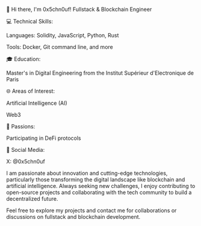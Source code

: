 👋 Hi there, I'm 0x5chn0uf! Fullstack & Blockchain Engineer

💻 Technical Skills:

Languages: Solidity, JavaScript, Python, Rust

Tools: Docker, Git command line, and more

🎓 Education:

Master's in Digital Engineering from the Institut Supérieur d'Electronique de Paris

🌐 Areas of Interest:

Artificial Intelligence (AI)

Web3

🚀 Passions:

Participating in DeFi protocols

📲 Social Media:

X: @0x5chn0uf

I am passionate about innovation and cutting-edge technologies, particularly those transforming the digital landscape like blockchain and artificial intelligence. Always seeking new challenges, I enjoy contributing to open-source projects and collaborating with the tech community to build a decentralized future.

Feel free to explore my projects and contact me for collaborations or discussions on fullstack and blockchain development.
